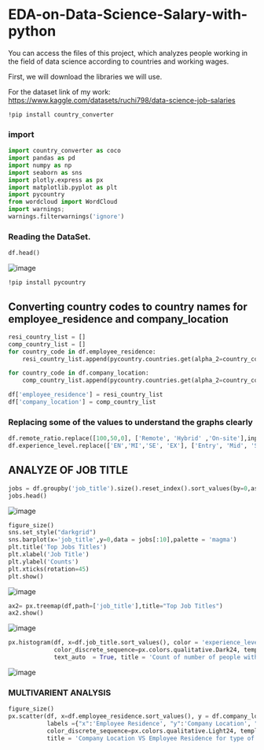 # EDA-on-Data-Science-Salary-with-python
You can access the files of this project, which analyzes people working in the field of data science according to countries and working wages.

First, we will download the libraries we will use.

For the dataset link of my work: https://www.kaggle.com/datasets/ruchi798/data-science-job-salaries

`!pip install country_converter`

### import
```Python
import country_converter as coco
import pandas as pd
import numpy as np
import seaborn as sns
import plotly.express as px
import matplotlib.pyplot as plt
import pycountry
from wordcloud import WordCloud
import warnings;
warnings.filterwarnings('ignore')
```

### Reading the DataSet.
```Python
df.head()
```

![image](https://user-images.githubusercontent.com/63750425/184498143-3e76fc69-013b-4e61-818b-bf93c39f8038.png)

`!pip install pycountry`

## Converting country codes to country names for employee_residence and company_location
```Python
resi_country_list = []
comp_country_list = []
for country_code in df.employee_residence:
    resi_country_list.append(pycountry.countries.get(alpha_2=country_code).name)

for country_code in df.company_location:
    comp_country_list.append(pycountry.countries.get(alpha_2=country_code).name)

df['employee_residence'] = resi_country_list
df['company_location'] = comp_country_list
```

### Replacing some of the values to understand the graphs clearly
```Python
df.remote_ratio.replace([100,50,0], ['Remote', 'Hybrid' ,'On-site'],inplace = True)
df.experience_level.replace(['EN','MI','SE', 'EX'], ['Entry', 'Mid', 'Senior', 'Executive'], inplace = True)
```

## ANALYZE OF JOB TITLE
```Python
jobs = df.groupby('job_title').size().reset_index().sort_values(by=0,ascending = False)
jobs.head()
```

![image](https://user-images.githubusercontent.com/63750425/184498227-00c9e862-4128-4fbc-a72d-d118b7299297.png)

```Python
figure_size()
sns.set_style("darkgrid")
sns.barplot(x='job_title',y=0,data = jobs[:10],palette = 'magma')
plt.title('Top Jobs Titles')
plt.xlabel('Job Title')
plt.ylabel('Counts')
plt.xticks(rotation=45)
plt.show()
```

![image](https://user-images.githubusercontent.com/63750425/184498246-7263b0f9-e826-4a15-a70d-c5c92c3baf07.png)

```Python
ax2= px.treemap(df,path=['job_title'],title="Top Job Titles")
ax2.show()
```

![image](https://user-images.githubusercontent.com/63750425/184498265-784ea567-e124-4f63-9434-f5a43cd2879e.png)

```Python
px.histogram(df, x=df.job_title.sort_values(), color = 'experience_level', height = 800, barmode = 'group',
             color_discrete_sequence=px.colors.qualitative.Dark24, template = "plotly_white",
             text_auto  = True, title = 'Count of number of people with all experience levels in each job')
```

![image](https://user-images.githubusercontent.com/63750425/184498295-b80b0aea-2166-4198-937b-0ae2ca192e97.png)

### MULTIVARIENT ANALYSIS
```Python
figure_size()
px.scatter(df, x=df.employee_residence.sort_values(), y = df.company_location.sort_values(), color = 'remote_ratio',
           labels ={"x":'Employee Residence', "y":'Company Location', "remote_ratio":'Work Type'},
           color_discrete_sequence=px.colors.qualitative.Light24, template = 'plotly_white',
           title = 'Company Location VS Employee Residence for type of work(Remote, Hybrid or On-site)')
```



